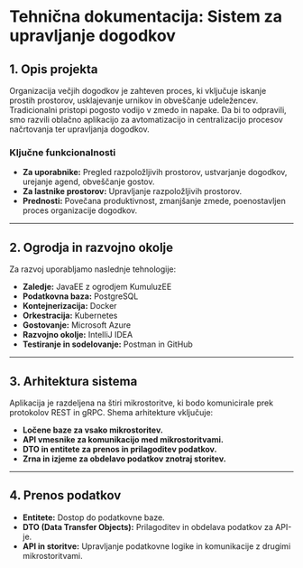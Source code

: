 # Tehnična dokumentacija: Sistem za upravljanje dogodkov

## 1. Opis projekta
Organizacija večjih dogodkov je zahteven proces, ki vključuje iskanje prostih prostorov, usklajevanje urnikov in obveščanje udeležencev. Tradicionalni pristopi pogosto vodijo v zmedo in napake. Da bi to odpravili, smo razvili oblačno aplikacijo za avtomatizacijo in centralizacijo procesov načrtovanja ter upravljanja dogodkov. 

### Ključne funkcionalnosti
- **Za uporabnike:** Pregled razpoložljivih prostorov, ustvarjanje dogodkov, urejanje agend, obveščanje gostov.
- **Za lastnike prostorov:** Upravljanje razpoložljivih prostorov.
- **Prednosti:** Povečana produktivnost, zmanjšanje zmede, poenostavljen proces organizacije dogodkov.

---

## 2. Ogrodja in razvojno okolje
Za razvoj uporabljamo naslednje tehnologije:
- **Zaledje:** JavaEE z ogrodjem KumuluzEE
- **Podatkovna baza:** PostgreSQL
- **Kontejnerizacija:** Docker
- **Orkestracija:** Kubernetes
- **Gostovanje:** Microsoft Azure 
- **Razvojno okolje:** IntelliJ IDEA
- **Testiranje in sodelovanje:** Postman in GitHub

---

## 3. Arhitektura sistema
Aplikacija je razdeljena na štiri mikrostoritve, ki bodo komunicirale prek protokolov REST in gRPC. Shema arhitekture vključuje:
- **Ločene baze za vsako mikrostoritev.**
- **API vmesnike za komunikacijo med mikrostoritvami.**
- **DTO in entitete za prenos in prilagoditev podatkov.**
- **Zrna in izjeme za obdelavo podatkov znotraj storitev.**

---

## 4. Prenos podatkov
- **Entitete:** Dostop do podatkovne baze.
- **DTO (Data Transfer Objects):** Prilagoditev in obdelava podatkov za API-je.
- **API in storitve:** Upravljanje podatkovne logike in komunikacije z drugimi mikrostoritvami.

